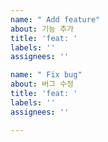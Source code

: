 ```yaml
---
name: " Add feature"
about: 기능 추가
title: 'feat: '
labels: ''
assignees: ''

name: " Fix bug"
about: 버그 수정
title: 'feat: '
labels: ''
assignees: ''

---
```

